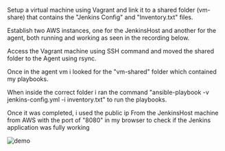 Setup a virtual machine using Vagrant and link it to a shared folder (vm-share) that contains the "Jenkins Config" and "Inventory.txt" files.

Establish two AWS instances, one for the JenkinsHost and another for the agent, both running and working as seen in the recording below.

Access the Vagrant machine using SSH command and moved the shared folder to the Agent using rsync.

Once in the agent vm i looked for the "vm-shared" folder which contained my playbooks.

When inside the correct folder i ran the command "ansible-playbook -v jenkins-config.yml -i inventory.txt" to run the playbooks.

Once it was completed, i used the public ip From the JenkinsHost machine from AWS with the port of "8080" in my browser to check if the Jenkins application was fully working


![demo](./Recording%202023-01-31%20at%2016.52.27.gif)
